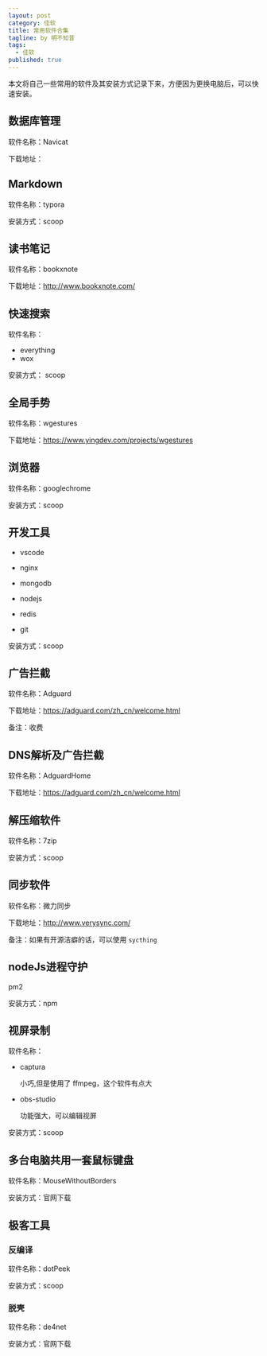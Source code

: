 ```yaml
---
layout: post
category: 佳软
title: 常用软件合集
tagline: by 明不知昔
tags: 
  - 佳软
published: true
---
```


本文将自己一些常用的软件及其安装方式记录下来，方便因为更换电脑后，可以快速安装。

<!--more-->

## 数据库管理

软件名称：Navicat

下载地址：

## Markdown

软件名称：typora

安装方式：scoop

## 读书笔记

软件名称：bookxnote

下载地址：http://www.bookxnote.com/

## 快速搜索

软件名称：

- everything
- wox

安装方式： scoop

## 全局手势

软件名称：wgestures

下载地址：https://www.yingdev.com/projects/wgestures

## 浏览器

软件名称：googlechrome

安装方式：scoop

## 开发工具

- vscode

- nginx

- mongodb
- nodejs

- redis

- git

安装方式：scoop

## 广告拦截

软件名称：Adguard

下载地址：https://adguard.com/zh_cn/welcome.html

备注：收费

## DNS解析及广告拦截

软件名称：AdguardHome

下载地址：https://adguard.com/zh_cn/welcome.html

## 解压缩软件

软件名称：7zip

安装方式：scoop

## 同步软件

软件名称：微力同步

下载地址：http://www.verysync.com/

备注：如果有开源洁癖的话，可以使用 `sycthing`

## nodeJs进程守护

pm2

安装方式：npm

## 视屏录制

软件名称：

- captura

  小巧,但是使用了 ffmpeg，这个软件有点大

- obs-studio

  功能强大，可以编辑视屏

安装方式：scoop

## 多台电脑共用一套鼠标键盘

软件名称：MouseWithoutBorders

安装方式：官网下载

## 极客工具

### 反编译

软件名称：dotPeek

安装方式：scoop

### 脱壳

软件名称：de4net

安装方式：官网下载